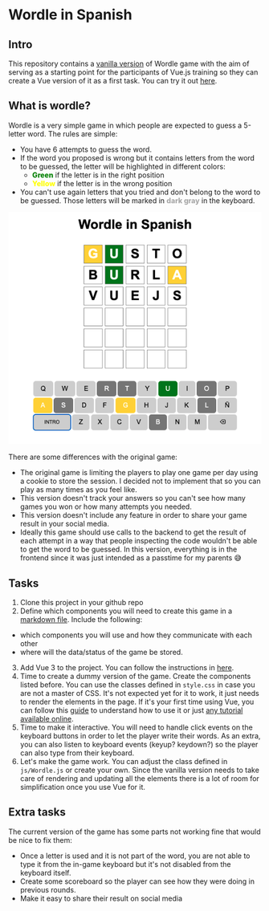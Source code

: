 # Wordle in Spanish

## Intro

This repository contains a [vanilla version](https://stackoverflow.com/questions/20435653/what-is-vanillajs) of Wordle game with the aim of serving as a starting point for the participants of Vue.js training so they can create a Vue version of it as a first task. You can try it out [here](https://fgordillo.github.io/wordle/).

## What is wordle?

Wordle is a very simple game in which people are expected to guess a 5-letter word. The rules are simple:
- You have 6 attempts to guess the word.
- If the word you proposed is wrong but it contains letters from the word to be guessed, the letter will be highlighted in different colors:
  - <span style="color:green;font-weight:800;">Green</span> if the letter is in the right position
  - <span style="color:yellow;font-weight:800;">Yellow</span> if the letter is in the wrong position
- You can't use again letters that you tried and don't belong to the word to be guessed. Those letters will be marked in <span style="color:darkgray;font-weight:800">dark gray</span> in the keyboard.

![wordle](./img/screenshot.png)

There are some differences with the original game:
- The original game is limiting the players to play one game per day using a cookie to store the session. I decided not to implement that so you can play as many times as you feel like.
- This version doesn't track your answers so you can't see how many games you won or how many attempts you needed.
- This version doesn't include any feature in order to share your game result in your social media.
- Ideally this game should use calls to the backend to get the result of each attempt in a way that people inspecting the code wouldn't be able to get the word to be guessed. In this version, everything is in the frontend since it was just intended as a passtime for my parents 😅

## Tasks
1. Clone this project in your github repo
2. Define which components you will need to create this game in a [markdown file](https://www.markdownguide.org/cheat-sheet/). Include the following:
  - which components you will use and how they communicate with each other
  - where will the data/status of the game be stored.
3. Add Vue 3 to the project. You can follow the instructions in [here](https://v3.vuejs.org/guide/installation.html#npm).
4. Time to create a dummy version of the game. Create the components listed before. You can use the classes defined in `style.css` in case you are not a master of CSS. It's not expected yet for it to work, it just needs to render the elements in the page. If it's your first time using Vue, you can follow this [guide](https://docs.google.com/presentation/d/1kwSgJDDN_tTKJ0K9WZqd1MogN96ILHH4Ivkhhai0u1c/edit?usp=sharing) to understand how to use it or just [any tutorial available online](https://lmgtfy.app/?q=vue+3+first+steps).
5. Time to make it interactive. You will need to handle click events on the keyboard buttons in order to let the player write their words. As an extra, you can also listen to keyboard events (keyup? keydown?) so the player can also type from their keyboard.
6. Let's make the game work. You can adjust the class defined in `js/Wordle.js` or create your own. Since the vanilla version needs to take care of rendering and updating all the elements there is a lot of room for simplification once you use Vue for it.

## Extra tasks

The current version of the game has some parts not working fine that would be nice to fix them:
- Once a letter is used and it is not part of the word, you are not able to type it from the in-game keyboard but it's not disabled from the keyboard itself.
- Create some scoreboard so the player can see how they were doing in previous rounds.
- Make it easy to share their result on social media